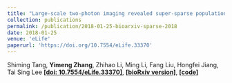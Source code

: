 ```yaml
---
title: "Large-scale two-photon imaging revealed super-sparse population codes in the V1 superficial layer of awake monkeys"
collection: publications
permalink: /publication/2018-01-25-bioarxiv-sparse-2018
date: 2018-01-25
venue: 'eLife'
paperurl: 'https://doi.org/10.7554/eLife.33370'
---
```


Shiming Tang, **Yimeng Zhang**, Zhihao Li, Ming Li, Fang Liu, Hongfei Jiang, Tai Sing Lee [**\[doi: 10.7554/eLife.33370\]**](https://doi.org/10.7554/eLife.33370), [**\[bioRxiv version\]**](https://doi.org/10.1101/252940), [**\[code\]**](https://github.com/leelabcnbc/sparse-coding-elife2018)
